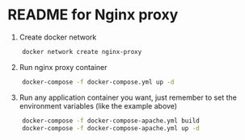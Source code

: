 # README for Nginx proxy


1. Create docker network
```bash
	docker network create nginx-proxy
```

2. Run nginx proxy container
```bash
	docker-compose -f docker-compose.yml up -d 
```

3. Run any application container you want, just remember to set the environment variables (like the example above)
```bash
	docker-compose -f docker-compose-apache.yml build
	docker-compose -f docker-compose-apache.yml up -d 
```